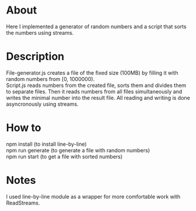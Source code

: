 # About
Here I implemented a generator of random numbers and a script that sorts the numbers using streams.

# Description
File-generator.js creates a file of the fixed size (100MB) by filling it with random numbers from [0, 1000000).  
Script.js reads numbers from the created file, sorts them and divides them to separate files. Then it reads numbers from all files simultaneously and writes the minimal number into the result file. All reading and writing is done asyncronously using streams.

# How to
npm install (to install line-by-line)  
npm run generate (to generate a file with random numbers)  
npm run start (to get a file with sorted numbers)

# Notes
I used line-by-line module as a wrapper for more comfortable work with ReadStreams.